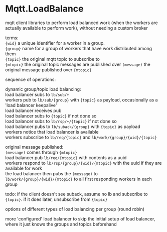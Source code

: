 # Mqtt.LoadBalance
mqtt client libraries to perform load balanced work (when the workers are actually available to perform work), without needing a custom broker

terms:  
```{wid}``` a unique identifier for a worker in a group.  
```{group}``` name for a group of workers that have work distributed among them  
```{topic}``` the original mqtt topic to subscribe to  
```{mtopic}``` the original topic messages are published over
```(message)``` the original message published over ```{mtopic}```

sequence of operations:  

dynamic group/topic load balancing:  
load balancer subs to ```lb/sub/+```   
workers pub to ```lb/sub/{group}``` with ```{topic}``` as payload, occasionally as a 'load balancer keepalive'  
load balancer receives pub  
load balancer subs to ```{topic}``` if not done so  
load balancer subs to ```lb/rsp/+/{topic}``` if not done so  
load balancer pubs to ```lb/suback/{group}``` with ```{topic}``` as payload  
workers notice that load balancer is available  
workers subscribe to ```lb/req/{topic}``` and ```lb/work/{group}/{wid}/{topic}```  

original message published:  
```(message)``` comes through ```{mtopic}```  
load balancer pub ```lb/req/{mtopic}``` with contents as a uuid  
workers respond to ```lb/rsp/{group}/{wid}/{mtopic}``` with the uuid if they are available for work  
the load balancer then pubs the ```(message)``` to ```lb/work/{group}/{wid}/{mtopic}``` to all first responding workers in each group  


todo:
if the client doesn't see suback, assume no lb and subscribe to ```{topic}```. if it does later, unsubscribe from ```{topic}```  

options of different types of load balancing per group (round robin)  

more 'configured' load balancer to skip the initial setup of load balancer, where it just knows the groups and topics beforehand
